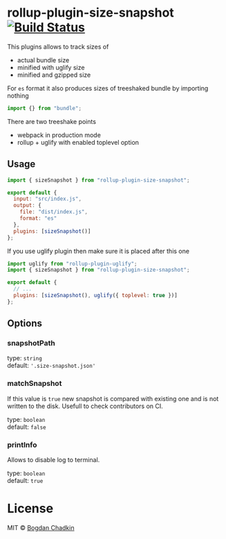 # rollup-plugin-size-snapshot [![Build Status][travis-img]][travis]

[travis-img]: https://travis-ci.org/TrySound/rollup-plugin-size-snapshot.svg
[travis]: https://travis-ci.org/TrySound/rollup-plugin-size-snapshot

This plugins allows to track sizes of

* actual bundle size
* minified with uglify size
* minified and gzipped size

For `es` format it also produces sizes of treeshaked bundle by importing nothing

```js
import {} from "bundle";
```

There are two treeshake points

* webpack in production mode
* rollup + uglify with enabled toplevel option

## Usage

```js
import { sizeSnapshot } from "rollup-plugin-size-snapshot";

export default {
  input: "src/index.js",
  output: {
    file: "dist/index.js",
    format: "es"
  },
  plugins: [sizeSnapshot()]
};
```

If you use uglify plugin then make sure it is placed after this one

```js
import uglify from "rollup-plugin-uglify";
import { sizeSnapshot } from "rollup-plugin-size-snapshot";

export default {
  // ...
  plugins: [sizeSnapshot(), uglify({ toplevel: true })]
};
```

## Options

### snapshotPath

type: `string`  
default: `'.size-snapshot.json'`

### matchSnapshot

If this value is `true` new snapshot is compared with existing one and is not written to the disk. Usefull to check contributors on CI.

type: `boolean`  
default: `false`

### printInfo

Allows to disable log to terminal.

type: `boolean`  
default: `true`

# License

MIT &copy; [Bogdan Chadkin](mailto:trysound@yandex.ru)
